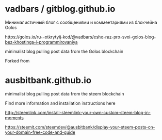 # vadbars / gitblog.github.io
Минималистичный блог с сообщениями и комментариями из блокчейна Golos 

https://golos.io/ru--otkrytyij-kod/@vadbars/eshe-raz-pro-svoi-golos-blog-bez-khostinga-i-programmirovaniya

minimalist blog pulling post data from the Golos blockchain


Forked from
# ausbitbank.github.io
minimalist blog pulling post data from the steem blockchain

Find more information and installation instructions here 

http://steemlink.com/install-steemlink-your-own-custom-steem-blog-in-moments

https://steemit.com/steemdev/@ausbitbank/display-your-steem-posts-on-your-domain-free-code-and-guide
